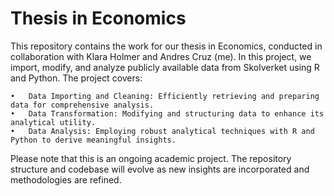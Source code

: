 # Thesis in Economics

This repository contains the work for our thesis in Economics, conducted in collaboration with Klara Holmer and Andres Cruz (me). In this project, we import, modify, and analyze publicly available data from Skolverket using R and Python. The project covers:

	•	Data Importing and Cleaning: Efficiently retrieving and preparing data for comprehensive analysis.
	•	Data Transformation: Modifying and structuring data to enhance its analytical utility.
	•	Data Analysis: Employing robust analytical techniques with R and Python to derive meaningful insights.

Please note that this is an ongoing academic project. The repository structure and codebase will evolve as new insights are incorporated and methodologies are refined.
